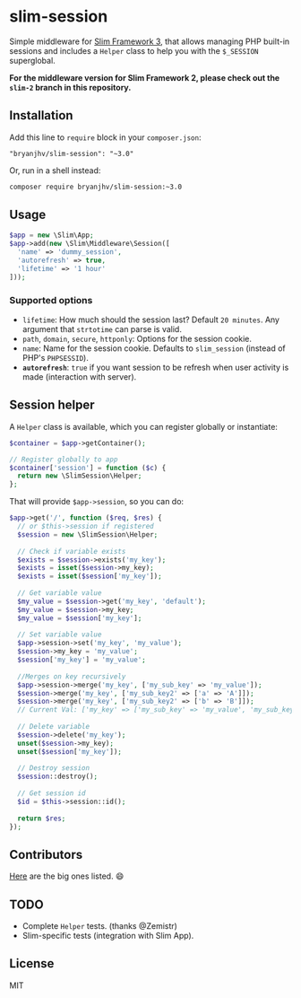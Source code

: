 # slim-session

Simple middleware for [Slim Framework 3][slim], that allows managing PHP
built-in sessions and includes a `Helper` class to help you with the `$_SESSION`
superglobal.

**For the middleware version for Slim Framework 2, please check out the `slim-2`
branch in this repository.**


## Installation

Add this line to `require` block in your `composer.json`:

```
"bryanjhv/slim-session": "~3.0"
```

Or, run in a shell instead:

```sh
composer require bryanjhv/slim-session:~3.0
```


## Usage

```php
$app = new \Slim\App;
$app->add(new \Slim\Middleware\Session([
  'name' => 'dummy_session',
  'autorefresh' => true,
  'lifetime' => '1 hour'
]));
```


### Supported options

* `lifetime`: How much should the session last? Default `20 minutes`. Any
  argument that `strtotime` can parse is valid.
* `path`, `domain`, `secure`, `httponly`: Options for the session cookie.
* `name`: Name for the session cookie. Defaults to `slim_session` (instead of
  PHP's `PHPSESSID`).
* **`autorefresh`**: `true` if you want session to be refresh when user activity
  is made (interaction with server).


## Session helper

A `Helper` class is available, which you can register globally or instantiate:

```php
$container = $app->getContainer();

// Register globally to app
$container['session'] = function ($c) {
  return new \SlimSession\Helper;
};
```

That will provide `$app->session`, so you can do:

```php
$app->get('/', function ($req, $res) {
  // or $this->session if registered
  $session = new \SlimSession\Helper;
  
  // Check if variable exists
  $exists = $session->exists('my_key');
  $exists = isset($session->my_key);
  $exists = isset($session['my_key']);
  
  // Get variable value
  $my_value = $session->get('my_key', 'default');
  $my_value = $session->my_key;
  $my_value = $session['my_key'];
  
  // Set variable value
  $app->session->set('my_key', 'my_value');
  $session->my_key = 'my_value';
  $session['my_key'] = 'my_value';
  
  //Merges on key recursively
  $app->session->merge('my_key', ['my_sub_key' => 'my_value']);
  $session->merge('my_key', ['my_sub_key2' => ['a' => 'A']]);
  $session->merge('my_key', ['my_sub_key2' => ['b' => 'B']]);
  // Current Val: ['my_key' => ['my_sub_key' => 'my_value', 'my_sub_key2' => ['a' => 'A', 'b' => 'B']]
  
  // Delete variable
  $session->delete('my_key');
  unset($session->my_key);
  unset($session['my_key']);
  
  // Destroy session
  $session::destroy();
  
  // Get session id
  $id = $this->session::id();
  
  return $res;
});
```


## Contributors

[Here][contributors] are the big ones listed. :smile:


## TODO

- Complete `Helper` tests. (thanks @Zemistr)
- Slim-specific tests (integration with Slim App).


## License

MIT


[slim]: https://www.slimframework.com
[contributors]: https://github.com/bryanjhv/slim-session/graphs/contributors
